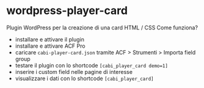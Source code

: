 # wordpress-player-card
Plugin WordPress per la creazione di una card HTML / CSS
Come funziona?
* installare e attivare il plugin
* installare e attivare ACF Pro
* caricare `cabi-player-card.json` tramite ACF > Strumenti > Importa field group
* testare il plugin con lo shortcode `[cabi_player_card demo=1]`
* inserire i custom field nelle pagine di interesse
* visualizzare i dati con lo shortcode `[cabi_player_card]`
